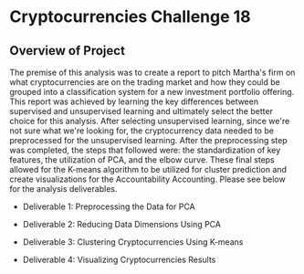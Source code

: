 # Cryptocurrencies Challenge 18

## Overview of Project

The premise of this analysis was to create a report to pitch Martha's firm on what cryptocurrencies are on the trading market and how they could be grouped into a classification system for a new investment portfolio offering. This report was achieved by learning the key differences between supervised and unsupervised learning and ultimately select the better choice for this analysis. After selecting unsupervised learning, since we're not sure what we're looking for, the cryptocurrency data needed to be preprocessed for the unsupervised learning. After the preprocessing step was completed, the steps that followed were: the standardization of key features, the utilization of PCA, and the elbow curve. These final steps allowed for the K-means algorithm to be utilized for cluster prediction and create visualizations for the Accountability Accounting. Please see below for the analysis deliverables.

- Deliverable 1: Preprocessing the Data for PCA

- Deliverable 2: Reducing Data Dimensions Using PCA

- Deliverable 3: Clustering Cryptocurrencies Using K-means

- Deliverable 4: Visualizing Cryptocurrencies Results





